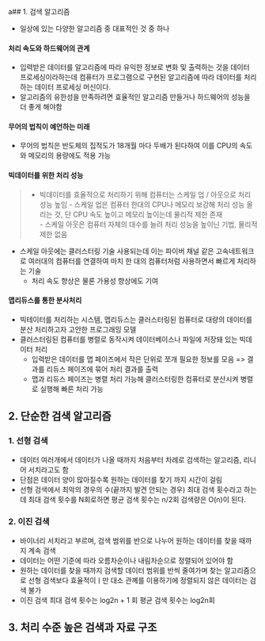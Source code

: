a## 1. 검색 알고리즘
- 일상에 있는 다양한 알고리즘 중 대표적인 것 중 하나 


#### 처리 속도와 하드웨어의 관계
- 입력받은 데이터를 알고리즘에 따라 유익한 정보로 변화 및 출력하는 것을 데이터 프로세싱이라하는데 컴퓨터가 프로그램으로 구현된 알고리즘에 따라 데이터를 처리하는 데이터 프로세싱 머신이다.
- 알고리즘의 유한성을 만족하려면 효율적인 알고리즘 만들거나 하드웨어의 성능을 더 좋게 해야함

#### 무어의 법칙이 예언하는 미래
- 무어의 법칙은 반도체의 집적도가 18개월 마다 두배가 된다하여 이를 CPU의 속도와 메모리의 용량에도 적용 가능

#### 빅데이터를 위한 처리 성능
>- 빅데이터를 효율적으로 처리하기 위해 컴퓨터는 스케일 업 / 아웃으로 처리 성능 높임
	- 스케일 업은 컴퓨터 한대의 CPU나 메모리 보강해 처리 성능 올리는 것, 단 CPU 속도 높이고 메모리 높이는데 물리적 제한 존재	
	- 스케일 아웃은 컴퓨터 자체의 대수를 늘려 처리 성능을 높이닌 기법, 물리적 제한 없음
- 스케일 아웃에는 클러스터링 기술 사용되는데 이는 파이버 채널 같은 고속네트워크로 여러대의 컴퓨터를 연결하여 마치 한 대의 컴퓨터처럼 사용하면서 빠르게 처리하는 기술
	- 처리 속도 향상은 물론 가용성 향상에도 기여
    
#### 맵리듀스를 통한 분사처리
- 빅테이터를 처리하는 시스템, 맵리듀스는 클러스터링된 컴퓨터로 대량의 데이터를 분산 처리하고자 고안한 프로그래밍 모델
- 클러스터링된 컴퓨터를 병렬로 동작시켜 데이터베이스나 파일에 저장돼 있는 빅데이터 처리
	- 입력받은 데이터를 맵 페이즈에서 작은 단위로 쪼개 필요한 정보를 모음 => 결과를 리듀스 페이즈에 묶어 처리 결과를 출력
    - 맵과 리듀스 페이즈는 병렬 처리 가능해 클러스터링한 컴퓨터로 분산시켜 병렬로 실행해 빠른 처리 가능
    

## 2. 단순한 검색 알고리즘

### 1. 선형 검색
- 데이터 여러개에서 데이터가 나올 때까지 처음부터 차례로 검색하는 알고리즘, 리니어 서치라고도 함
- 단점은 데이터 양이 많아질수록 원하는 데이터를 찾기 까지 시간이 걸림
- 선형 검색에서 최악의 경우의 수(끝까지 발견 안되는 경우) 최대 검색 횟수라고 하는데 최대 검색 횟수를 N회로하면 평균 검색 횟수는 n/2회 검색량은 O(n)이 된다.

### 2. 이진 검색
- 바이너리 서치라고 부르며, 검색 범위를 반으로 나누어 원하는 데이터를 찾을 때까지 계속 검색
- 데이터는 어떤 기준에 따라 오름차순이나 내림차순으로 정렬되어 있어야 함
- 원하는 데이터를 찾을 때까지 검색할 데이터 범위를 반씩 줄여가며 찾는 알고리즘으로 선형 검색보다 효율적이ㅣ만 대소 관꼐를 이용하기에 정렬되지 않은 데이터는 검색 불가
- 이진 검색 최대 검색 횟수는 log2n + 1 회 평균 검색 횟수는 log2n회


## 3. 처리 수준 높은 검색과 자료 구조


